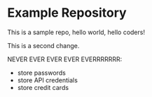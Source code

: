 # Example Repository
This is a sample repo, hello world, hello coders!

This is a second change.

NEVER EVER EVER EVER EVERRRRRRR:
<ul>
	<li>store passwords</li>
	<li>store API credentials</li>
	<li>store credit cards</li>
</ul>

